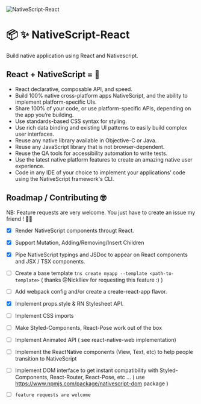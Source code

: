 ![NativeScript-React](https://raw.githubusercontent.com/iliasbhal/nativescript-react/master/head-img.png)

# :package: :sparkles: NativeScript-React

Build native application using React and Nativescript.

## React + NativeScript = :muscle:

* React declarative, composable API, and speed.
* Build 100% native cross-platform apps NativeScript, and the ability to implement platform-specific UIs.
* Share 100% of your code, or use platform-specific APIs, depending on the app you’re building.
* Use standards-based CSS syntax for styling.
* Use rich data binding and existing UI patterns to easily build complex user interfaces.
* Reuse any native library available in Objective-C or Java.
* Reuse any JavaScript library that is not browser-dependent.
* Reuse the QA tools for accessibility automation to write tests.
* Use the latest native platform features to create an amazing native user experience.
* Code in any IDE of your choice to implement your applications’ code using the NativeScript framework's CLI.

## Roadmap / Contributing :nerd_face:

NB: Feature requests are very welcome. You just have to create an issue my friend ! 🍻🍻 

- [x] Render NativeScript components througt React.
- [x] Support Mutation, Adding/Removing/Insert Children
- [x] Pipe NativeScript typings and JSDoc to appear on React components and JSX / TSX components.
- [ ] Create a base template `tns create myapp --template <path-to-template>` ( thanks @NickIliev for requesting this feature :) )
- [ ] Add webpack config and/or create a create-react-app flavor.
- [x] Implement props.style & RN Stylesheet API.
- [ ] Implement CSS imports
- [ ] Make Styled-Components, React-Pose work out of the box
- [ ] Implement Animated API ( see react-native-web implementation)
- [ ] Implement the ReactNative components (View, Text, etc) to help people transition to NativeScript
- [ ] Implement DOM interface to get instant compatibility with Styled-Components, React-Router, React-Pose, etc ...
      ( use https://www.npmjs.com/package/nativescript-dom package )
- [ ] `feature requests are welcome`
 
